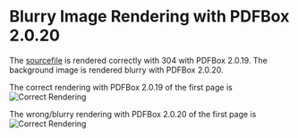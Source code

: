 # Blurry Image Rendering with PDFBox 2.0.20


The [sourcefile](src/main/resources/de/rototor/pdfbox_render_test/FlowerBompA6.pdf) is rendered
correctly with 304 with PDFBox 2.0.19. The background image is rendered blurry
with PDFBox 2.0.20. 

The correct rendering with PDFBox 2.0.19 of the first page is
![Correct Rendering](rendered_correct.png)

The wrong/blurry rendering with PDFBox 2.0.20 of the first page is
![Correct Rendering](rendered_blurry.png)
